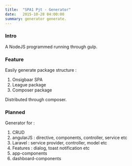 ```yaml
---
title:  "SPA1 Pjt - Generator"
date:   2015-10-28 04:00:00
summary: generator generate.
---
```


### Intro

A NodeJS programmed running through gulp.

### Feature

Easily generate package structure : 

1. Onsigbaar SPA
2. League package
3. Composer package

Distributed through composer.

### Planned

Generator for :

1. CRUD
2. angularJS : directive, components, controller, service etc
3. Laravel : service provider, controller, model etc
4. Features : dialog, toast notification etc
5. app-components
6. dashboard-components